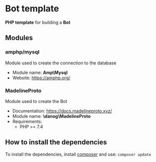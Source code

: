 # Bot template

**PHP template** for building a **Bot**



## Modules

### amphp/mysql

Module used to create the connection to the database

* Module name: **Amp\Mysql**
* Website: https://amphp.org/



### MadelineProto

Module used to create the Bot

* Documentation: https://docs.madelineproto.xyz/
* Module name: **\danog\MadelineProto**
* Requirements:
	- PHP >= 7.4



## How to install the dependencies

To install the dependencies, install [composer](https://nekobin.com/sagumirohe.bash) and use: `composer update`
